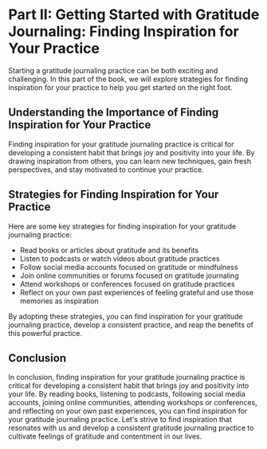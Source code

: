 Part II: Getting Started with Gratitude Journaling: Finding Inspiration for Your Practice
=========================================================================================

Starting a gratitude journaling practice can be both exciting and challenging. In this part of the book, we will explore strategies for finding inspiration for your practice to help you get started on the right foot.

Understanding the Importance of Finding Inspiration for Your Practice
---------------------------------------------------------------------

Finding inspiration for your gratitude journaling practice is critical for developing a consistent habit that brings joy and positivity into your life. By drawing inspiration from others, you can learn new techniques, gain fresh perspectives, and stay motivated to continue your practice.

Strategies for Finding Inspiration for Your Practice
----------------------------------------------------

Here are some key strategies for finding inspiration for your gratitude journaling practice:

* Read books or articles about gratitude and its benefits
* Listen to podcasts or watch videos about gratitude practices
* Follow social media accounts focused on gratitude or mindfulness
* Join online communities or forums focused on gratitude journaling
* Attend workshops or conferences focused on gratitude practices
* Reflect on your own past experiences of feeling grateful and use those memories as inspiration

By adopting these strategies, you can find inspiration for your gratitude journaling practice, develop a consistent practice, and reap the benefits of this powerful practice.

Conclusion
----------

In conclusion, finding inspiration for your gratitude journaling practice is critical for developing a consistent habit that brings joy and positivity into your life. By reading books, listening to podcasts, following social media accounts, joining online communities, attending workshops or conferences, and reflecting on your own past experiences, you can find inspiration for your gratitude journaling practice. Let's strive to find inspiration that resonates with us and develop a consistent gratitude journaling practice to cultivate feelings of gratitude and contentment in our lives.
